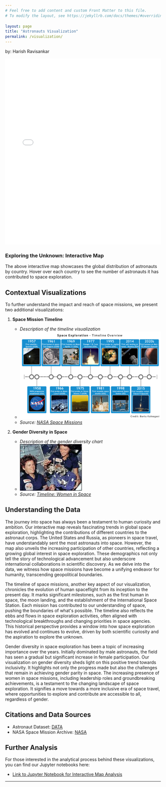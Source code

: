 ```yaml
---
# Feel free to add content and custom Front Matter to this file.
# To modify the layout, see https://jekyllrb.com/docs/themes/#overriding-theme-defaults

layout: page
title: "Astronauts Visualization"
permalink: /visualization/
---
```

by: Harish Ravisankar
<iframe src="{{ '/assets/visualizations/interactive_map.html' | relative_url }}" width="100%" height="600" style="border:none;"></iframe>


### Exploring the Unknown: Interactive Map
The above interactive map showcases the global distribution of astronauts by country. Hover over each country to see the number of astronauts it has contributed to space exploration.

## Contextual Visualizations
To further understand the impact and reach of space missions, we present two additional visualizations:

1. **Space Mission Timeline**
   - _Description of the timeline visualization_
   - ![Space Mission Timeline](/assets/images/Space-Exploration-Timeline.png)
   - _Source: [NASA Space Missions](http://www.spaceopedia.com/space-exploration/exploration-timeline/)_

2. **Gender Diversity in Space**
   - _Description of the gender diversity chart_
   - ![Gender Diversity Chart](/assets/images/womeninspace.jpg)
   - _Source: [Timeline: Women in Space](https://www.npr.org/2005/07/26/4770249/timeline-women-in-space)_

## Understanding the Data
 The journey into space has always been a testament to human curiosity and ambition. Our interactive map reveals fascinating trends in global space exploration, highlighting the contributions of different countries to the astronaut corps. The United States and Russia, as pioneers in space travel, have understandably sent the most astronauts into space. However, the map also unveils the increasing participation of other countries, reflecting a growing global interest in space exploration. These demographics not only tell the story of technological advancement but also underscore international collaborations in scientific discovery. As we delve into the data, we witness how space missions have become a unifying endeavor for humanity, transcending geopolitical boundaries.

The timeline of space missions, another key aspect of our visualization, chronicles the evolution of human spaceflight from its inception to the present day. It marks significant milestones, such as the first human in space, the moon landing, and the establishment of the International Space Station. Each mission has contributed to our understanding of space, pushing the boundaries of what's possible. The timeline also reflects the ebbs and flows in space exploration activities, often aligned with technological breakthroughs and changing priorities in space agencies. This historical perspective provides a window into how space exploration has evolved and continues to evolve, driven by both scientific curiosity and the aspiration to explore the unknown.

 Gender diversity in space exploration has been a topic of increasing importance over the years. Initially dominated by male astronauts, the field has seen a gradual but significant increase in female participation. Our visualization on gender diversity sheds light on this positive trend towards inclusivity. It highlights not only the progress made but also the challenges that remain in achieving gender parity in space. The increasing presence of women in space missions, including leadership roles and groundbreaking achievements, is a testament to the changing landscape of space exploration. It signifies a move towards a more inclusive era of space travel, where opportunities to explore and contribute are accessible to all, regardless of gender.
## Citations and Data Sources
- Astronaut Dataset: [DATA](https://think.cs.vt.edu/corgis/csv/astronauts/)
- NASA Space Mission Archive: [NASA](https://data.nasa.gov/)

## Further Analysis
For those interested in the analytical process behind these visualizations, you can find our Jupyter notebooks here:
- [Link to Jupyter Notebook for Interactive Map Analysis](/path/to/notebook)

---


